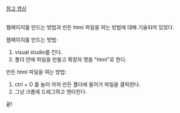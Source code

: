 <a href="https://www.youtube.com/watch?v=EtwtZbmrzB4&list=PLuHgQVnccGMDZP7FJ_ZsUrdCGH68ppvPb&index=6">참고 영상</a>
<br><br>

웹페이지를 만드는 방법과 만든 html 파일을 여는 방법에 대해 기술되어 있었다.  

웹페이지를 만드는 방법:  
1. visual studio를 킨다.  
2. 폴더 안에 파일을 만들고 확장자 명을 "html"로 한다.  


만든 html 파일을 여는 방법:  
1. ctrl + O 를 눌러 아까 만든 폴더에 들어가 파일을 클릭한다.  
2. 그냥 크롬에 드래그하고 엔터친다.  

끝!
